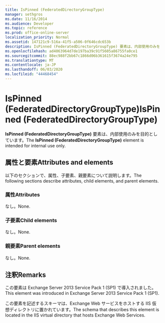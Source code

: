 ```yaml
---
title: IsPinned (FederatedDirectoryGroupType)
manager: sethgros
ms.date: 11/16/2014
ms.audience: Developer
ms.topic: reference
ms.prod: office-online-server
localization_priority: Normal
ms.assetid: 147121c9-516a-41f5-a506-0f646cdc653b
description: IsPinned (FederatedDirectoryGroupType) 要素は、内部使用のみを目的としています。
ms.openlocfilehash: ad4063964d7de197ba39c91f5605a86755fa0ce1
ms.sourcegitcommit: 88ec988f2bb67c1866d06b361615f3674a24e795
ms.translationtype: MT
ms.contentlocale: ja-JP
ms.lasthandoff: 06/03/2020
ms.locfileid: "44468454"
---
```

# <a name="ispinned-federateddirectorygrouptype"></a><span data-ttu-id="610d0-103">IsPinned (FederatedDirectoryGroupType)</span><span class="sxs-lookup"><span data-stu-id="610d0-103">IsPinned (FederatedDirectoryGroupType)</span></span>

<span data-ttu-id="610d0-104">**IsPinned (FederatedDirectoryGroupType)** 要素は、内部使用のみを目的としています。</span><span class="sxs-lookup"><span data-stu-id="610d0-104">The **IsPinned (FederatedDirectoryGroupType)** element is intended for internal use only.</span></span> 

## <a name="attributes-and-elements"></a><span data-ttu-id="610d0-105">属性と要素</span><span class="sxs-lookup"><span data-stu-id="610d0-105">Attributes and elements</span></span>

<span data-ttu-id="610d0-106">以下のセクションで、属性、子要素、親要素について説明します。</span><span class="sxs-lookup"><span data-stu-id="610d0-106">The following sections describe attributes, child elements, and parent elements.</span></span>
  
### <a name="attributes"></a><span data-ttu-id="610d0-107">属性</span><span class="sxs-lookup"><span data-stu-id="610d0-107">Attributes</span></span>

<span data-ttu-id="610d0-108">なし。</span><span class="sxs-lookup"><span data-stu-id="610d0-108">None.</span></span>
  
### <a name="child-elements"></a><span data-ttu-id="610d0-109">子要素</span><span class="sxs-lookup"><span data-stu-id="610d0-109">Child elements</span></span>

<span data-ttu-id="610d0-110">なし。</span><span class="sxs-lookup"><span data-stu-id="610d0-110">None.</span></span>
  
### <a name="parent-elements"></a><span data-ttu-id="610d0-111">親要素</span><span class="sxs-lookup"><span data-stu-id="610d0-111">Parent elements</span></span>

<span data-ttu-id="610d0-112">なし。</span><span class="sxs-lookup"><span data-stu-id="610d0-112">None.</span></span>
  
## <a name="remarks"></a><span data-ttu-id="610d0-113">注釈</span><span class="sxs-lookup"><span data-stu-id="610d0-113">Remarks</span></span>

<span data-ttu-id="610d0-114">この要素は Exchange Server 2013 Service Pack 1 (SP1) で導入されました。</span><span class="sxs-lookup"><span data-stu-id="610d0-114">This element was introduced in Exchange Server 2013 Service Pack 1 (SP1).</span></span>
  
<span data-ttu-id="610d0-115">この要素を記述するスキーマは、Exchange Web サービスをホストする IIS 仮想ディレクトリに置かれています。</span><span class="sxs-lookup"><span data-stu-id="610d0-115">The schema that describes this element is located in the IIS virtual directory that hosts Exchange Web Services.</span></span>
  

